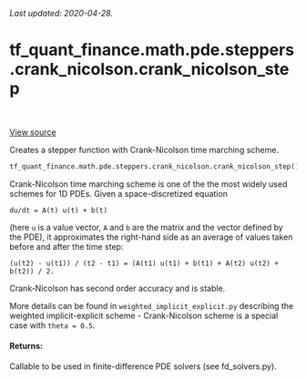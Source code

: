 <!--
This file is generated by a tool. Do not edit directly.
For open-source contributions the docs will be updated automatically.
-->

*Last updated: 2020-04-28.*

<div itemscope itemtype="http://developers.google.com/ReferenceObject">
<meta itemprop="name" content="tf_quant_finance.math.pde.steppers.crank_nicolson.crank_nicolson_step" />
<meta itemprop="path" content="Stable" />
</div>

# tf_quant_finance.math.pde.steppers.crank_nicolson.crank_nicolson_step

<!-- Insert buttons and diff -->

<table class="tfo-notebook-buttons tfo-api" align="left">
</table>

<a target="_blank" href="https://github.com/google/tf-quant-finance/blob/master/tf_quant_finance/math/pde/steppers/crank_nicolson.py">View source</a>



Creates a stepper function with Crank-Nicolson time marching scheme.

```python
tf_quant_finance.math.pde.steppers.crank_nicolson.crank_nicolson_step()
```



<!-- Placeholder for "Used in" -->

Crank-Nicolson time marching scheme is one of the the most widely used schemes
for 1D PDEs. Given a space-discretized equation

```
du/dt = A(t) u(t) + b(t)
```
(here `u` is a value vector, `A` and `b` are the matrix and the vector defined
by the PDE), it approximates the right-hand side as an average of values taken
before and after the time step:

```
(u(t2) - u(t1)) / (t2 - t1) = (A(t1) u(t1) + b(t1) + A(t2) u(t2) + b(t2)) / 2.
```

Crank-Nicolson has second order accuracy and is stable.

More details can be found in `weighted_implicit_explicit.py` describing the
weighted implicit-explicit scheme - Crank-Nicolson scheme is a special case
with `theta = 0.5`.

#### Returns:

Callable to be used in finite-difference PDE solvers (see fd_solvers.py).
